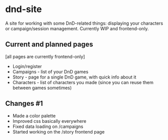 
# dnd-site

A site for working with some DnD-related things: displaying your characters or campaign/session management. Currently WIP and frontend-only.

## Current and planned pages

[all pages are currently frontend-only]

- Login/register
- Campaigns - list of your DnD games
- Story - page for a single DnD game, with quick info about it
- Characters - list of characters you made (since you can reuse them between games sometimes)

## Changes #1

- Made a color palette
- Improved css basically everywhere
- Fixed data loading on /campaigns
- Started working on the /story frontend page
